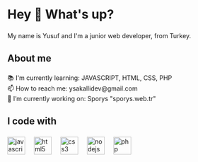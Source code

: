 <h1 align="left">Hey 👋 What's up?</h1>

###

<p align="left">My name is Yusuf and I'm a junior web developer, from Turkey.</p>

###

<h2 align="left">About me</h2>

###

<p align="left">📚 I'm currently learning: JAVASCRIPT, HTML, CSS, PHP <br>📫 How to reach me: ysakallidev@gmail.com<br>🔭 I’m currently working on: Sporys "sporys.web.tr"</p>

###

<h2 align="left">I code with</h2>

###

<div align="left">
  <img src="https://cdn.jsdelivr.net/gh/devicons/devicon/icons/javascript/javascript-original.svg" height="40" alt="javascript logo"  />
  <img width="12" />
  <img src="https://cdn.jsdelivr.net/gh/devicons/devicon/icons/html5/html5-original.svg" height="40" alt="html5 logo"  />
  <img width="12" />
  <img src="https://cdn.jsdelivr.net/gh/devicons/devicon/icons/css3/css3-original.svg" height="40" alt="css3 logo"  />
  <img width="12" />
  <img src="https://cdn.jsdelivr.net/gh/devicons/devicon/icons/nodejs/nodejs-original.svg" height="40" alt="nodejs logo"  />
  <img width="12" />
  <img src="https://cdn.jsdelivr.net/gh/devicons/devicon/icons/php/php-original.svg" height="40" alt="php logo"  />
</div>

###
